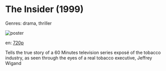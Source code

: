 # The Insider (1999)

Genres: drama, thriller

![poster](http://image.tmdb.org/t/p/w500/sYQsmMl4oG56NtFaNkDxuJhhODa.jpg)

en:
  [720p](magnet:?xt=urn:btih:B5D813ED4D8BAE8E8EE49A30C2C5616506408016&tr=udp://glotorrents.pw:6969/announce&tr=udp://tracker.opentrackr.org:1337/announce&tr=udp://torrent.gresille.org:80/announce&tr=udp://tracker.openbittorrent.com:80&tr=udp://tracker.coppersurfer.tk:6969&tr=udp://tracker.leechers-paradise.org:6969&tr=udp://p4p.arenabg.ch:1337&tr=udp://tracker.internetwarriors.net:1337)
  


Tells the true story of a 60 Minutes television series exposé of the tobacco industry, as seen through the eyes of a real tobacco executive, Jeffrey Wigand